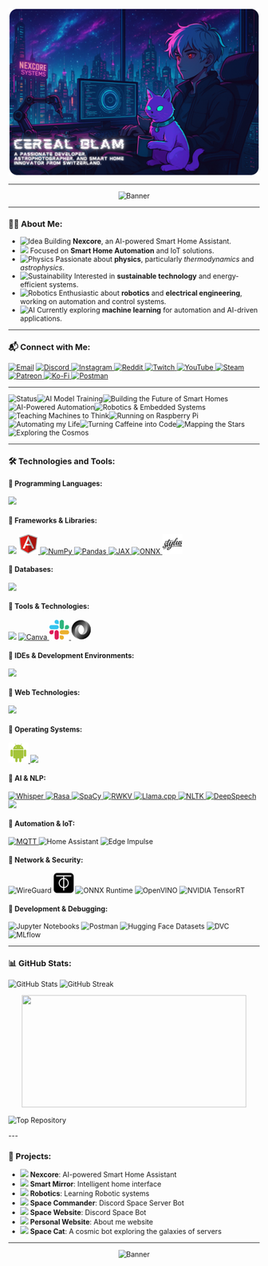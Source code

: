 <p align="center">
  <img src="IMG_2085.webp" alt="Banner" style="max-width:100%;">
</p>

---

<p align="center">
  <img src="https://iili.io/3cD2hjS.png" alt="Banner" style="max-width:100%;">
</p>

---

<h3 align="left">🧑‍💻 About Me:</h3>
<ul>
   <li>
    <img src="https://img.icons8.com/neon/40/000000/idea.png" alt="Idea" width="20" height="20"/>
    Building <strong>Nexcore</strong>, an AI-powered Smart Home Assistant.
  </li>
  <li>
  <img src="https://img.icons8.com/fluency/48/smart-home-automation.png" width="20"/>
  Focused on <strong>Smart Home Automation</strong> and IoT solutions.
  </li>
  <li>
    <img src="https://img.icons8.com/color/20/physics.png" alt="Physics"/>
    Passionate about <strong>physics</strong>, particularly <em>thermodynamics</em> and <em>astrophysics</em>.
  </li>
  <li>
    <img src="https://img.icons8.com/color/20/earth-planet.png" alt="Sustainability"/>
    Interested in <strong>sustainable technology</strong> and energy-efficient systems.
  </li>
  <li>
    <img src="https://img.icons8.com/neon/40/000000/robot.png" alt="Robotics" width="20" height="20"/>
    Enthusiastic about <strong>robotics</strong> and <strong>electrical engineering</strong>, working on automation and control systems.
  </li>
  <li>
    <img src="https://img.icons8.com/color/20/artificial-intelligence.png" alt="AI"/>
    Currently exploring <strong>machine learning</strong> for automation and AI-driven applications.
  </li>
</ul>

---

<h3 align="left">📬 Connect with Me:</h3>
<p align="left">
  <a href="mailto:cerealblam@gmail.com"><img src="https://img.shields.io/badge/Email-D14836?style=for-the-badge&logo=gmail&logoColor=white" alt="Email"/></a>
  <!-- Discord -->
  <a href="https://discord.gg/53b6rygmKd" target="_blank">
    <img src="https://img.shields.io/badge/Discord-5865F2?style=for-the-badge&logo=discord&logoColor=white" alt="Discord"/>
  </a>

  <!-- Instagram -->
  <a href="https://instagram.com/cereal__yt" target="_blank">
    <img src="https://img.shields.io/badge/Instagram-E4405F?style=for-the-badge&logo=instagram&logoColor=white" alt="Instagram"/>
  </a>

  <!-- Reddit -->
  <a href="https://www.reddit.com/user/Intelligent-Yak-8177" target="_blank">
    <img src="https://img.shields.io/badge/Reddit-FF4500?style=for-the-badge&logo=reddit&logoColor=white" alt="Reddit"/>
  </a>

  <!-- Twitch -->
  <a href="https://twitch.tv/Cereal__yt" target="_blank">
    <img src="https://img.shields.io/badge/Twitch-9146FF?style=for-the-badge&logo=twitch&logoColor=white" alt="Twitch"/>
  </a>

  <!-- YouTube -->
  <a href="https://www.youtube.com/@cerealyt3405" target="_blank">
    <img src="https://img.shields.io/badge/YouTube-FF0000?style=for-the-badge&logo=youtube&logoColor=white" alt="YouTube"/>
  </a>

  <!-- Steam -->
  <a href="https://steamcommunity.com/profiles/76561199380441887" target="_blank">
    <img src="https://img.shields.io/badge/Steam-171A21?style=for-the-badge&logo=steam&logoColor=white" alt="Steam"/>
  </a>

  <!-- Patreon -->
  <a href="https://www.patreon.com/CerealYT" target="_blank">
    <img src="https://img.shields.io/badge/Patreon-F96854?style=for-the-badge&logo=patreon&logoColor=white" alt="Patreon"/>
  </a>

  <!-- Ko-Fi -->
  <a href="https://ko-fi.com/cerealblam" target="_blank">
    <img src="https://img.shields.io/badge/Ko--Fi-FF5E5B?style=for-the-badge&logo=kofi&logoColor=white" alt="Ko-Fi"/>
  </a>

  <!-- Postman -->
  <a href="https://www.postman.com/cerealyt" target="_blank">
    <img src="https://img.shields.io/badge/Postman-FF6C37?style=for-the-badge&logo=postman&logoColor=white" alt="Postman"/>
  </a>
</p>

---

![Status](https://img.shields.io/badge/Status-Building_Nexcore-brightgreen?style=for-the-badge)![AI Model Training](https://img.shields.io/badge/AI_Model-Training-blue?style=for-the-badge&logo=openai)![Building the Future of Smart Homes](https://img.shields.io/badge/Building-Smart_Home_AI-green?style=for-the-badge&logo=iot)![AI-Powered Automation](https://img.shields.io/badge/AI_Powered-Automation-blue?style=for-the-badge&logo=robotframework)![Robotics & Embedded Systems](https://img.shields.io/badge/Robotics-Embedded_Systems-lightgrey?style=for-the-badge&logo=raspberrypi)![Teaching Machines to Think](https://img.shields.io/badge/Teaching_Machines-To_Think-darkblue?style=for-the-badge&logo=pytorch)![Running on Raspberry Pi](https://img.shields.io/badge/Running_on-Raspberry_Pi-darkred?style=for-the-badge&logo=raspberrypi)![Automating my Life](https://img.shields.io/badge/Automating-My_Life-blue?style=for-the-badge&logo=home-assistant)![Turning Caffeine into Code](https://img.shields.io/badge/Turning_Caffeine-Into_Code-brown?style=for-the-badge&logo=coffeescript)![Mapping the Stars](https://img.shields.io/badge/Mapping-the_Stars-ffcc00?style=for-the-badge&logo=spacex)![Exploring the Cosmos](https://img.shields.io/badge/Exploring-the_Cosmos-blueviolet?style=for-the-badge&logo=nasa)

---
<h3 align="left">🛠️ Technologies and Tools:</h3>

<h4>🔹 Programming Languages:</h4>
<p>
  <img src="https://skillicons.dev/icons?i=python,java,javascript,typescript,cpp,cs,ruby,rust,swift,kotlin,fortran,latex"/>
</p>

<h4>🔹 Frameworks & Libraries:</h4>
<p>
  <img src="https://skillicons.dev/icons?i=react,angular,vue,alpinejs,electron,tensorflow,pytorch,sklearn"/>
<a href="https://angularjs.org/" target="_blank" rel="noreferrer">
    <img src="https://raw.githubusercontent.com/devicons/devicon/master/icons/angularjs/angularjs-original.svg" alt="AngularJS" width="40" height="40"/>
<a href="https://numpy.org/" target="_blank">
    <img src="https://upload.wikimedia.org/wikipedia/commons/3/31/NumPy_logo_2020.svg" alt="NumPy" width="40" height="40"/>
  </a>
  <a href="https://pandas.pydata.org/" target="_blank">
    <img src="https://upload.wikimedia.org/wikipedia/commons/e/ed/Pandas_logo.svg" alt="Pandas" width="40" height="40"/>
  </a>
  <a href="https://jax.readthedocs.io/en/latest/" target="_blank" rel="noreferrer">
    <img src="https://upload.wikimedia.org/wikipedia/commons/thumb/8/86/Google_JAX_logo.svg/1200px-Google_JAX_logo.svg.png" alt="JAX" width="40" height="40"/>
  </a>
<a href="https://onnx.ai/" target="_blank" rel="noreferrer">
    <img src="https://raw.githubusercontent.com/simple-icons/simple-icons/develop/icons/onnx.svg" alt="ONNX" width="40" height="40"/>
</a>
  <a href="https://stylus-lang.com/" target="_blank" rel="noreferrer">
    <img src="https://raw.githubusercontent.com/devicons/devicon/master/icons/stylus/stylus-original.svg" alt="Stylus" width="40" height="40"/>
  </a>
</p>
  
<h4>🔹 Databases:</h4>
<p>
  <img src="https://skillicons.dev/icons?i=mysql,sqlite"/>
</p>

<h4>🔹 Tools & Technologies:</h4>
<p>
  <img src="https://skillicons.dev/icons?i=arduino,raspberrypi,figma,nodejs,php,git,docker,codepen,stackoverflow,markdown,openstack"/>
<a href="https://www.canva.com/" target="_blank" rel="noreferrer">
    <img src="https://cdn.jsdelivr.net/gh/devicons/devicon@latest/icons/canva/canva-original.svg" alt="Canva" width="40" height="40"/>
  </a>
  <a href="https://slack.com/" target="_blank" rel="noreferrer">
    <img src="https://raw.githubusercontent.com/devicons/devicon/master/icons/slack/slack-original.svg" alt="Slack" width="40" height="40"/>
  </a>
  <a href="https://json.org/" target="_blank" rel="noreferrer">
    <img src="https://raw.githubusercontent.com/devicons/devicon/master/icons/json/json-original.svg" alt="JSON" width="40" height="40"/>
  </a>
</p>

<h4>🔹 IDEs & Development Environments:</h4>
<p>
  <img src="https://skillicons.dev/icons?i=vscode,visualstudio,unreal,unity,blender,pycharm,atom,bash,debian,ubuntu"/>
</p>

<h4>🔹 Web Technologies:</h4>
<p>
  <img src="https://skillicons.dev/icons?i=html,css,sass"/>
</p>

<h4>🔹 Operating Systems:</h4>
<p>
  <a href="https://www.android.com/" target="_blank" rel="noreferrer">
    <img src="https://raw.githubusercontent.com/devicons/devicon/master/icons/android/android-original.svg" alt="Android" width="40" height="40"/>
  </a>
  <img src="https://skillicons.dev/icons?i=apple,windows,linux,arch"/>
</p>

<h4>🔸 AI & NLP:</h4>
<p>
  <a href="https://openai.com/research/whisper" target="_blank" rel="noreferrer"> 
    <img src="https://raw.githubusercontent.com/simple-icons/simple-icons/develop/icons/openai.svg" alt="Whisper" width="40" height="40"/>
</a>
<a href="https://rasa.com/" target="_blank" rel="noreferrer"> 
    <img src="https://raw.githubusercontent.com/simple-icons/simple-icons/develop/icons/rasa.svg" alt="Rasa" width="40" height="40"/>
</a>
  <a href="https://spacy.io/" target="_blank" rel="noreferrer"> 
    <img src="https://upload.wikimedia.org/wikipedia/commons/8/88/SpaCy_logo.svg" alt="SpaCy" width="40" height="40"/>
  </a>
  <a href="https://github.com/BlinkDL/RWKV-LM" target="_blank" rel="noreferrer">
    <img src="https://avatars.githubusercontent.com/u/87856168?s=200&v=4" alt="RWKV" width="40" height="40"/>
</a>
<a href="https://github.com/ggerganov/llama.cpp" target="_blank" rel="noreferrer">
    <img src="https://avatars.githubusercontent.com/u/123935472?s=200&v=4" alt="Llama.cpp" width="40" height="40"/>
</a>
 <a href="https://www.nltk.org/" target="_blank" rel="noreferrer">
    <img src="https://miro.medium.com/v2/resize:fit:592/1*YM2HXc7f4v02pZBEO8h-qw.png" alt="NLTK" width="40" height="40"/>
  </a>
  <a href="https://deepspeech.readthedocs.io/" target="_blank" rel="noreferrer">
    <img src="https://www.nuget.org/profiles/DeepSpeech/avatar?imageSize=512" alt="DeepSpeech" width="40" height="40"/>
  </a>
  <img src="https://skillicons.dev/icons?i=fastapi"/>
</p>

<h4>🔸 Automation & IoT:</h4>
<p>
  <a href="https://mqtt.org/" target="_blank" rel="noreferrer"> 
    <img src="https://raw.githubusercontent.com/simple-icons/simple-icons/develop/icons/mqtt.svg" alt="MQTT" width="40" height="40"/>
</a>
  <img src="https://raw.githubusercontent.com/simple-icons/simple-icons/develop/icons/homeassistant.svg" width="40" title="Home Assistant"/>
  <img src="https://raw.githubusercontent.com/simple-icons/simple-icons/develop/icons/edgeimpulse.svg" width="40" title="Edge Impulse"/>
</p>

<h4>🔸 Network & Security:</h4>
<p>
  <img src="https://www.vectorlogo.zone/logos/wireguard/wireguard-icon.svg" width="40" title="WireGuard"/> 
  <img src="https://raw.githubusercontent.com/simple-icons/simple-icons/develop/icons/zerotier.svg" width="40" title="Zerotier"/>
  <img src="https://raw.githubusercontent.com/simple-icons/simple-icons/develop/icons/onnx.svg" width="40" title="ONNX Runtime"/>
  <img src="https://images.ctfassets.net/5z56gn2a2s8n/7bfIDaOzyzURnA5pQmsBm5/b4f2559eef8d0201fb3254e9a643a9d5/logo-openvino-1x1-1.png?fm=webp" width="40" title="OpenVINO"/>
  <img src="https://upload.wikimedia.org/wikipedia/commons/2/21/Nvidia_logo.svg" width="40" title="NVIDIA TensorRT"/>
</p>

<h4>🔸 Development & Debugging:</h4>
<p>
  <img src="https://upload.wikimedia.org/wikipedia/commons/3/38/Jupyter_logo.svg" width="40" title="Jupyter Notebooks"/>
  <img src="https://www.vectorlogo.zone/logos/getpostman/getpostman-icon.svg" width="40" title="Postman"/>
  <img src="https://huggingface.co/front/assets/huggingface_logo-noborder.svg" width="40" title="Hugging Face Datasets"/>
  <img src="https://raw.githubusercontent.com/simple-icons/simple-icons/develop/icons/dvc.svg" width="40" title="DVC"/>
  <img src="https://raw.githubusercontent.com/simple-icons/simple-icons/develop/icons/mlflow.svg" width="40" title="MLflow"/>
</p>


---

<h3 align="left">📊 GitHub Stats:</h3>
<p align="left">
  <img src="https://github-readme-stats.vercel.app/api?username=CerealYT&show_icons=true&theme=dark" alt="GitHub Stats"/>
  <img src="https://github-readme-streak-stats.herokuapp.com/?user=CerealYT&theme=dark" alt="GitHub Streak"/>
</p>
<p align="center">
  <img src="https://i.ibb.co/x8MfzKm6/3000-3.png" width="450" height="225";">
</p>
<p align="left">
  <img src="https://github-readme-stats.vercel.app/api/pin/?username=CerealYT&repo=REPOSITORY_NAME&theme=dark" alt="Top Repository"/>
</p>
---

<h3 align="left">🚀 Projects:</h3>
<ul>
  <li>
    <img src="https://img.icons8.com/fluency/48/maintenance.png" width="20"/>
    <strong>Nexcore</strong>: AI-powered Smart Home Assistant
  </li>
  <li>
    <img src="https://img.icons8.com/fluency/48/mirror.png" width="20"/>
    <strong>Smart Mirror</strong>: Intelligent home interface
  </li>
  <li>
    <img src="https://img.icons8.com/fluency/48/robot-2.png" width="20"/>
    <strong>Robotics</strong>: Learning Robotic systems
  </li>
  <li>
    <img src="https://img.icons8.com/fluency/48/bot.png" width="20"/>
    <strong>Space Commander</strong>: Discord Space Server Bot
  </li>
  <li>
    <img src="https://img.icons8.com/fluency/48/rocket.png" width="20"/>
    <strong>Space Website</strong>: Discord Space Bot
  </li>
  <li>
    <img src="https://img.icons8.com/fluency/48/web.png" width="20"/>
    <strong>Personal Website</strong>: About me website
  </li>
  <li>
    <img src="https://img.icons8.com/fluency/48/cat.png" width="20"/>
    <strong>Space Cat</strong>: A cosmic bot exploring the galaxies of servers
  </li>
</ul>

---
<p align="center">
  <img src="3000.png" alt="Banner" style="max-width:100%;">
</p>
